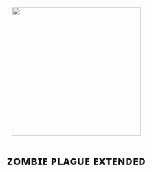 <div align="center">
  <img height="300" src="https://i.imgur.com/hIAr0OB.png"  />
</div>

###

<h1 align="center">ᴢᴏᴍʙɪᴇ ᴘʟᴀɢᴜᴇ ᴇxᴛᴇɴᴅᴇᴅ</h1>
